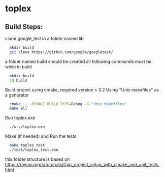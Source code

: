 # toplex

## Build Steps:

clone google_test in a folder named lib

```bash
  mkdir build
  git clone https://github.com/google/googletest/
```

a folder named build should be created all following commands must be while in build

```bash
  mkdir build
  cd build
```

Build project using cmake, required version > 3.2
Using "Unix makefiles" as a generator

```bash
  cmake .. -DCMAKE_BUILD_TYPE=Debug -G "Unix Makefiles"
  make all
```

Run toplex.exe

```bash
  ./src/toplex.exe
```

Make (if needed) and Run the tests

```bash
  make toplex_test
  ./test/toplex_test.exe
```

this folder structure is based on https://raymii.org/s/tutorials/Cpp_project_setup_with_cmake_and_unit_tests.html
